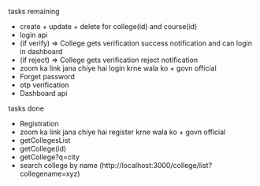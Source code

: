 tasks remaining

- create + update + delete for college(id) and course(id)
- login api
- (if verify) => College gets verification success notification and can login in dashboard
- (if reject) => College gets verification reject notification
- zoom ka link jana chiye hai login krne wala ko + govn official
- Forget password
- otp verification
- Dashboard api

tasks done

- Registration
- zoom ka link jana chiye hai register krne wala ko + govn official
- getCollegesList
- getCollege(id)
- getCollege?q=city
- search college by name (http://localhost:3000/college/list?collegename=xyz)
